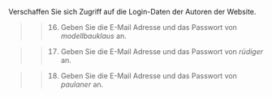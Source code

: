 Verschaffen Sie sich Zugriff auf die Login-Daten der Autoren der Website.

>>16) Geben Sie die E-Mail Adresse und das Passwort von _modellbauklaus_ an.

>>17) Geben Sie die E-Mail Adresse und das Passwort von _rüdiger_ an.

>>18) Geben Sie die E-Mail Adresse und das Passwort von _paulaner_ an.